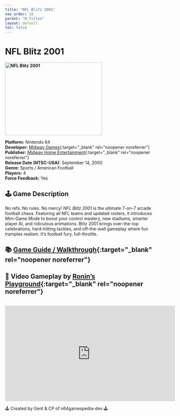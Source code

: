 ```yaml
---
title: "NFL Blitz 2001"
nav_order: 18
parent: "N-Titles"
layout: default
toc: false
---
```


# NFL Blitz 2001

<b>
<img src="https://images.launchbox-app.com/0dbf5dda-d8c2-4e8d-bf61-497e99a2934a.jpg" alt="NFL Blitz 2001" width="320" height="240" />
</b>

**Platform:** Nintendo 64  
**Developer:** [Midway Games](https://en.wikipedia.org/wiki/Midway_Games){:target="_blank" rel="noopener noreferrer"}  
**Publisher:** [Midway Home Entertainment](https://en.wikipedia.org/wiki/Midway_Games#Publishing_and_distribution){:target="_blank" rel="noopener noreferrer"}  
**Release Date (NTSC-USA):** September 14, 2000  
**Genre:** Sports / American Football  
**Players:** 4  
**Force Feedback:** Yes  

## 🕹️ Game Description  
No refs. No rules. No mercy! *NFL Blitz 2001* is the ultimate 7-on-7 arcade football chaos. Featuring all NFL teams and updated rosters, it introduces Mini-Game Mode to boost your control mastery, new stadiums, smarter player AI, and ridiculous animations. Blitz 2001 brings over-the-top celebrations, hard-hitting tackles, and off-the-wall gameplay where fun tramples realism. It’s football fury, full-throttle.

## 📚 [Game Guide / Walkthrough](https://gamefaqs.gamespot.com/n64/376261-nfl-blitz-2001/faqs/54399){:target="_blank" rel="noopener noreferrer"}

## 🎥 Video Gameplay by [Ronin’s Playground](https://www.youtube.com/@RoninsPlayground){:target="_blank" rel="noopener noreferrer"}  
<br />  
<iframe width="560" height="315" src="https://www.youtube.com/embed/GpYM2iMRWTg" title="NFL Blitz 2001 Longplay" frameborder="0" allowfullscreen></iframe>

🕹️ Created by Gent & CP of n64gamespedia-dev 🕹️  
<!-- Vault Format: n64gamespedia-dev -->  
<!-- Protocol Source: _vault-specs/format-protocol.md -->
